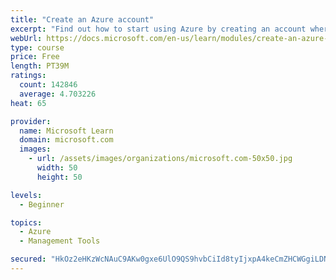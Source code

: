 ```yaml
---
title: "Create an Azure account"
excerpt: "Find out how to start using Azure by creating an account where you’ll see services and personal settings for identity, billing, and preferences."
webUrl: https://docs.microsoft.com/en-us/learn/modules/create-an-azure-account/
type: course
price: Free
length: PT39M
ratings:
  count: 142846
  average: 4.703226
heat: 65

provider:
  name: Microsoft Learn
  domain: microsoft.com
  images:
    - url: /assets/images/organizations/microsoft.com-50x50.jpg
      width: 50
      height: 50

levels:
  - Beginner

topics:
  - Azure
  - Management Tools

secured: "HkOz2eHKzWcNAuC9AKw0gxe6UlO9QS9hvbCiId8tyIjxpA4keCmZHCWGgiLDNbI6GZQu/CjAxPgH/pDcyZz6PNUkSH9HJQMFYiS3DY9DyA6rVUT4hyiyb8qYmEDq5TXNqEvkIxLWt2qaSer2uwQn5r/0yA3/sJixY88RzcYTG9xIGRHMIXIs4XXcSey2d18n5uFxYloItfJMefMDOeVIC1MknnKYJi8f5z9NpkBjUa0TwjVQRnkgmHdtRPiDGjRvpGIO22uIYNo8N+62A+lSj3wn7bt3qds8GoiIPtyefsf09Rt4or+rVOMzbHw4MIrh51BKcpRRwLqVediL9w0Ekq2FyJzJZHXMBcNkNOo9spRFKOolRCL/fGbfZ/HFdROOfbfUUk+heKX/bmcq8lqLWvk28fOAAW7o2pfdlqXrn7o5IwNG7W6jJgWJWmG63yu7;dwbtcTwzJwv/ooiGPYcKtg=="
---
```


